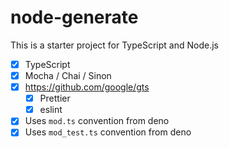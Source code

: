 # node-generate

This is a starter project for TypeScript and Node.js

* [x] TypeScript
* [x] Mocha / Chai / Sinon
* [x] https://github.com/google/gts
  * [x] Prettier
  * [x] eslint
* [x] Uses `mod.ts` convention from deno
* [x] Uses `mod_test.ts` convention from deno
